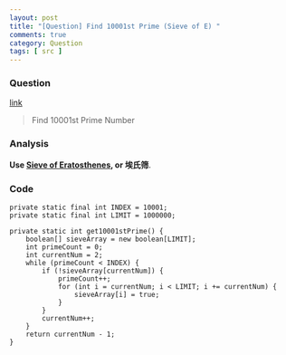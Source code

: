 ```yaml
---
layout: post
title: "[Question] Find 10001st Prime (Sieve of E) "
comments: true
category: Question
tags: [ src ]
---
```


### Question 

[link](http://stackoverflow.com/a/2493059)

> Find 10001st Prime Number

### Analysis

__Use [Sieve of Eratosthenes](http://en.wikipedia.org/wiki/Sieve_of_Eratosthenes), or 埃氏筛__. 

### Code

	private static final int INDEX = 10001;
	private static final int LIMIT = 1000000;

	private static int get10001stPrime() {
		boolean[] sieveArray = new boolean[LIMIT];
		int primeCount = 0;
		int currentNum = 2;
		while (primeCount < INDEX) {
			if (!sieveArray[currentNum]) {
				primeCount++;
				for (int i = currentNum; i < LIMIT; i += currentNum) {
					sieveArray[i] = true;
				}
			}
			currentNum++;
		}
		return currentNum - 1;
	}
